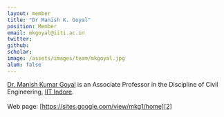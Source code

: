 ```yaml
---
layout: member
title: "Dr Manish K. Goyal"
position: Member
email: mkgoyal@iiti.ac.in
twitter: 
github: 
scholar: 
image: /assets/images/team/mkgoyal.jpg
alum: false
---
```

[Dr. Manish Kumar Goyal][2] is an Associate Professor in the Discipline of Civil Engineering, [IIT Indore][1].<br/>
<br/>
Web page: [https://sites.google.com/view/mkg1/home][2]

[1]: https://iiti.ac.in
[2]: https://sites.google.com/view/mkg1/home


